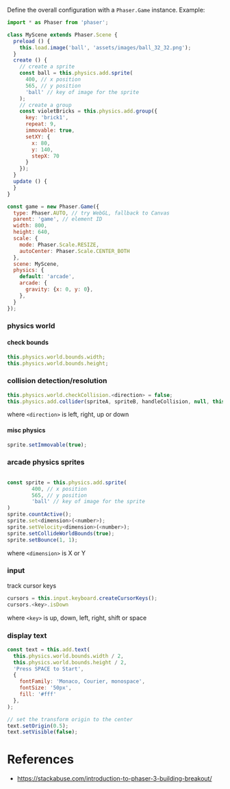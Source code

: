 Define the overall configuration with a `Phaser.Game` instance. Example:

```javascript
import * as Phaser from 'phaser';

class MyScene extends Phaser.Scene {
  preload () {
    this.load.image('ball', 'assets/images/ball_32_32.png');
  }
  create () {
    // create a sprite
    const ball = this.physics.add.sprite(
      400, // x position
      565, // y position
      'ball' // key of image for the sprite
    );
    // create a group
    const violetBricks = this.physics.add.group({
      key: 'brick1',
      repeat: 9,
      immovable: true,
      setXY: {
        x: 80,
        y: 140,
        stepX: 70
      }
    });
  }
  update () {
  }
}

const game = new Phaser.Game({
  type: Phaser.AUTO, // try WebGL, fallback to Canvas
  parent: 'game', // element ID
  width: 800,
  height: 640,
  scale: {
    mode: Phaser.Scale.RESIZE,
    autoCenter: Phaser.Scale.CENTER_BOTH
  },
  scene: MyScene,
  physics: {
    default: 'arcade',
    arcade: {
      gravity: {x: 0, y: 0},
    },
  }
});
```

### physics world
#### check bounds
```javascript
this.physics.world.bounds.width;
this.physics.world.bounds.height;
```
### collision detection/resolution
```javascript
this.physics.world.checkCollision.<direction> = false;
this.physics.add.collider(spriteA, spriteB, handleCollision, null, this);
```
where `<direction>` is left, right, up or down
#### misc physics
```javascript
sprite.setImmovable(true);
```

### arcade physics sprites
```javascript

const sprite = this.physics.add.sprite(
		400, // x position
		565, // y position
		'ball' // key of image for the sprite
)
sprite.countActive();
sprite.set<dimension>(<number>);
sprite.setVelocity<dimension>(<number>);
sprite.setCollideWorldBounds(true);
sprite.setBounce(1, 1);
```
where `<dimension>` is X or Y

### input
track cursor keys
```javascript
cursors = this.input.keyboard.createCursorKeys();
cursors.<key>.isDown
```
where `<key>` is up, down, left, right, shift or space

### display text
```javascript
const text = this.add.text(
  this.physics.world.bounds.width / 2,
  this.physics.world.bounds.height / 2,
  'Press SPACE to Start',
  {
    fontFamily: 'Monaco, Courier, monospace',
    fontSize: '50px',
    fill: '#fff'
  },
);

// set the transform origin to the center
text.setOrigin(0.5);
text.setVisible(false);
```


# References
- https://stackabuse.com/introduction-to-phaser-3-building-breakout/